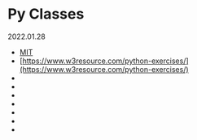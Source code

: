 # Py Classes
2022.01.28

* [MIT](https://ocw.mit.edu/courses/electrical-engineering-and-computer-science/6-189-a-gentle-introduction-to-programming-using-python-january-iap-2011/assignments/)
* [https://www.w3resource.com/python-exercises/](https://www.w3resource.com/python-exercises/)
* []()
* []()
* []()
* []()
* []()
* []()
* 
